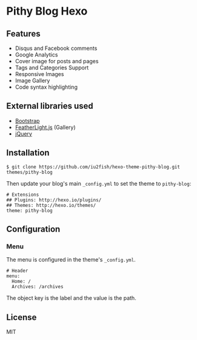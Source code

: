 # Pithy Blog Hexo


## Features

- Disqus and Facebook comments
- Google Analytics
- Cover image for posts and pages
- Tags and Categories Support
- Responsive Images
- Image Gallery
- Code syntax highlighting

## External libraries used

- [Bootstrap](http://getbootstrap.com/css/)
- [FeatherLight.js](http://noelboss.github.io/featherlight/) (Gallery)
- [jQuery](https://jquery.com/)

## Installation

```
$ git clone https://github.com/iu2fish/hexo-theme-pithy-blog.git themes/pithy-blog
```

Then update your blog's main `_config.yml` to set the theme to `pithy-blog`:

```
# Extensions
## Plugins: http://hexo.io/plugins/
## Themes: http://hexo.io/themes/
theme: pithy-blog
```

## Configuration

### Menu

The menu is configured in the theme's `_config.yml`.

```
# Header
menu:
  Home: /
  Archives: /archives
```

The object key is the label and the value is the path.


## License

MIT


